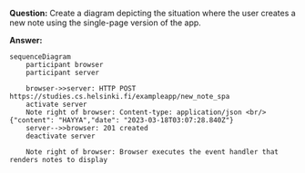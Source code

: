 **Question:** Create a diagram depicting the situation where the user creates a new note using the single-page version of the app.

**Answer:**

```mermaid
sequenceDiagram
    participant browser
    participant server
    
    browser->>server: HTTP POST https://studies.cs.helsinki.fi/exampleapp/new_note_spa
    activate server
    Note right of browser: Content-type: application/json <br/> {"content": "HAYYA","date": "2023-03-18T03:07:28.840Z"}
    server-->>browser: 201 created
    deactivate server
    
    Note right of browser: Browser executes the event handler that renders notes to display
```
